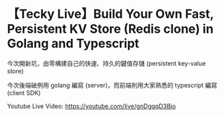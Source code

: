 # 【Tecky Live】Build Your Own Fast, Persistent KV Store (Redis clone) in Golang and Typescript

今次開新坑，由零構建自己的快速、持久的鍵值存儲 (persistent key-value store)

今次後端破例用 golang 編寫 (server)，而前端則用大家熟悉的 typescript 編寫 (client SDK)

Youtube Live Video: https://youtube.com/live/gnDgqqD3Bjo

